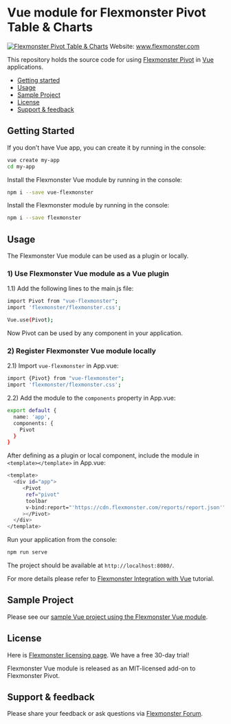 # Vue module for Flexmonster Pivot Table & Charts 
[![Flexmonster Pivot Table & Charts](https://s3.amazonaws.com/flexmonster/github/fm-github-cover.png)](https://flexmonster.com)
Website: www.flexmonster.com

This repository holds the source code for using [Flexmonster Pivot](https://www.flexmonster.com/) in [Vue](https://vuejs.org/) applications. 

* [Getting started](#getting-started)
* [Usage](#usage)
* [Sample Project](#sample-project)
* [License](#license)
* [Support & feedback](#support-feedback)



## <a name="getting-started"></a>Getting Started ##

If you don’t have Vue app, you can create it by running in the console:

```bash
vue create my-app
cd my-app
```


Install the Flexmonster Vue module by running in the console:

```bash
npm i --save vue-flexmonster
```


Install the Flexmonster module by running in the console:

```bash
npm i --save flexmonster
```


## <a name="usage"></a>Usage ##

The Flexmonster Vue module can be used as a plugin or locally.


### 1) Use Flexmonster Vue module as a Vue plugin

1.1) Add the following lines to the main.js file:

```bash
import Pivot from "vue-flexmonster";
import 'flexmonster/flexmonster.css';

Vue.use(Pivot);
```

Now Pivot can be used by any component in your application.


### 2) Register Flexmonster Vue module locally

2.1) Import `vue-flexmonster` in App.vue:

```bash
import {Pivot} from "vue-flexmonster";
import 'flexmonster/flexmonster.css';
```


2.2) Add the module to the `components` property in App.vue:

```bash
export default {
  name: 'app',
  components: {
    Pivot
  }
}
```


After defining as a plugin or local component, include the module in `<template></template>` in App.vue:

```bash
<template>
  <div id="app">
     <Pivot
      ref="pivot"
      toolbar
      v-bind:report="'https://cdn.flexmonster.com/reports/report.json'"
     ></Pivot>
  </div>
</template>
```


Run your application from the console:

```bash
npm run serve
```


The project should be available at `http://localhost:8080/`.

For more details please refer to [Flexmonster Integration with Vue](https://www.flexmonster.com/doc/integration-with-vue/) tutorial.

## <a name="sample-project"></a>Sample Project ##

Please see our [sample Vue project using the Flexmonster Vue module](https://github.com/flexmonster/pivot-vue).


## <a name="license"></a>License ##

Here is [Flexmonster licensing page](https://www.flexmonster.com/pivot-table-editions-and-pricing/). We have a free 30-day trial! 

Flexmonster Vue module is released as an MIT-licensed add-on to Flexmonster Pivot.


## <a name="support-feedback"></a>Support & feedback ##

Please share your feedback or ask questions via [Flexmonster Forum](https://www.flexmonster.com/forum/).